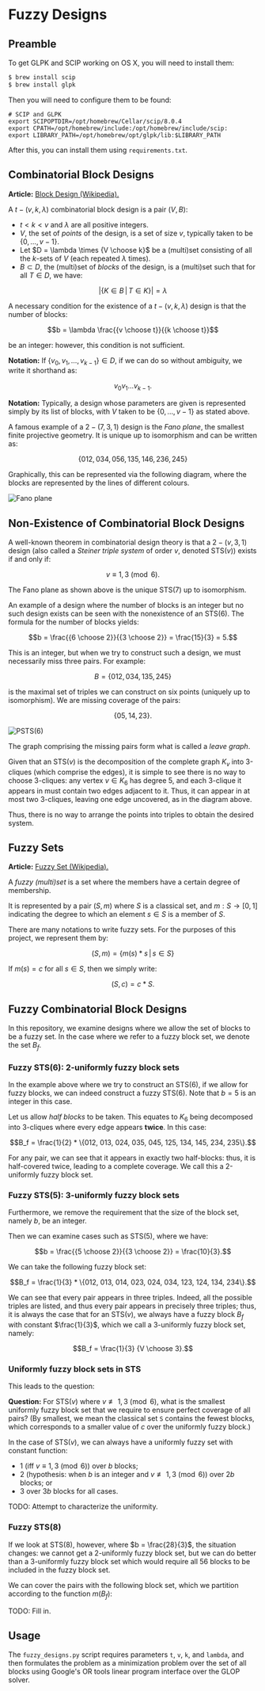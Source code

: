 # Fuzzy Designs

## Preamble

To get GLPK and SCIP working on OS X, you will need to install them:
```bash
$ brew install scip
$ brew install glpk
```

Then you will need to configure them to be found:
```
# SCIP and GLPK
export SCIPOPTDIR=/opt/homebrew/Cellar/scip/8.0.4
export CPATH=/opt/homebrew/include:/opt/homebrew/include/scip:
export LIBRARY_PATH=/opt/homebrew/opt/glpk/lib:$LIBRARY_PATH
```

After this, you can install them using `requirements.txt`.


## Combinatorial Block Designs

**Article:** [Block Design (Wikipedia).](https://en.wikipedia.org/wiki/Block_design#General_balanced_designs_(t-designs))

A $`t-(v, k, \lambda)`$ combinatorial block design is a pair $`(V, B)`$:

* $`t < k < v`$ and $\lambda$ are all positive integers.
* $`V`$, the set of _points_ of the design, is a set of size $`v`$, typically taken to be $`\{0, \ldots, v-1\}`$.
* Let $`D = \lambda \times {V \choose k}`$ be a (multi)set consisting of all the $`k`$-sets of $`V`$ (each repeated $`\lambda`$ times).
* $`B \subset D`$, the (multi)set of _blocks_ of the design, is a (multi)set such that for all $`T \in D`$, we have:

```math
\left|\left\{ K \in B \, \middle| \, T \in K \right\}\right| = \lambda
```

A necessary condition for the existence of a $`t-(v, k, \lambda)`$ design is that the number of blocks:

```math
b = \lambda \frac{{v \choose t}}{{k \choose t}}
```

be an integer: however, this condition is not sufficient.

**Notation:** If $`\{v_0, v_1, \ldots, v_{k-1}\} \in D`$, if we can do so without ambiguity, we write it shorthand as:

```math
v_0 v_1 \ldots v_{k-1}.
```

**Notation:** Typically, a design whose parameters are given is represented simply by its list of blocks, with $V$ taken
to be $`\{0, \ldots, v-1\}`$ as stated above.

A famous example of a $`2-(7, 3, 1)`$ design is the _Fano plane_, the smallest finite projective geometry. It is unique up
to isomorphism and can be written as:

```math
\{012, 034, 056, 135, 146, 236, 245\}
```

Graphically, this can be represented via the following diagram, where the blocks are represented by the lines
of different colours.

![Fano plane](img/fanoplane.png)

## Non-Existence of Combinatorial Block Designs

A well-known theorem in combinatorial design theory is that a $`2-(v,3,1)`$ design (also called a
_Steiner triple system_ of order $`v`$, denoted STS($`v`$)) exists if and only if:

```math
v \equiv 1, 3 \pmod{6}.
```

The Fano plane as shown above is the unique STS(7) up to isomorphism.

An example of a design where the number of blocks is an integer but no such design exists can be seen with the
nonexistence of an STS(6). The formula for the number of blocks yields:

```math
b = \frac{{6 \choose 2}}{{3 \choose 2}} = \frac{15}{3} = 5.
```

This is an integer, but when we try to construct such a design, we must necessarily miss three pairs. For example:

```math
B = \{012, 034, 135, 245\}
```

is the maximal set of triples we can construct on six points (uniquely up to isomorphism).
We are missing coverage of the pairs:

```math
\{05, 14, 23\}.
```

![PSTS(6)](img/psts6.png)

The graph comprising the missing pairs form what is called a _leave graph_.

Given that an STS($`v`$) is the decomposition of the complete graph $`K_v`$ into 3-cliques
(which comprise the edges), it is simple to see there is no way to choose 3-cliques: any vertex $`v \in K_6`$
has degree 5, and each 3-clique it appears in must contain two edges adjacent to it.
Thus, it can appear in at most two 3-cliques, leaving one edge uncovered, as in the diagram above.

Thus, there is no way to arrange the points into triples to obtain the desired system.

## Fuzzy Sets

**Article:** [Fuzzy Set (Wikipedia).](https://en.wikipedia.org/wiki/Fuzzy_set)

A _fuzzy (multi)set_ is a set where the members have a certain degree of membership.

It is represented by a pair $`(S, m)`$ where $`S`$ is a classical set, and $`m: S \rightarrow [0,1]`$ indicating the degree
to which an element $`s \in S`$ is a member of $`S`$.

There are many notations to write fuzzy sets. For the purposes of this project, we represent them by:

```math
(S, m) = \left\{m(s) * s\, \middle| \, s \in S\right\}
```

If $`m(s) = c`$ for all $`s \in S`$, then we simply write:

```math
(S, c) = c * S.
```

## Fuzzy Combinatorial Block Designs

In this repository, we examine designs where we allow the set of blocks to be a fuzzy set. In the case where we refer
to a fuzzy block set, we denote the set $`B_f`$.

### Fuzzy STS(6): 2-uniformly fuzzy block sets

In the example above where we try to construct an STS(6), if we allow for fuzzy blocks, we can indeed
construct a fuzzy STS(6). Note that $`b = 5`$ is an integer in this case. 

Let us allow _half blocks_ to be taken. This equates to $`K_6`$ being decomposed into 3-cliques where every edge
appears **twice**. In this case:

```math
B_f = \frac{1}{2} * \{012, 013, 024, 035, 045, 125, 134, 145, 234, 235\}.
```

For any pair, we can see that it appears in exactly two half-blocks: thus, it is half-covered twice,
leading to a complete coverage. We call this a 2-uniformly fuzzy block set.

### Fuzzy STS(5): 3-uniformly fuzzy block sets

Furthermore, we remove the requirement that the size of the block set, namely $`b`$, be an integer.

Then we can examine cases such as STS(5), where we have:

```math
b = \frac{{5 \choose 2}}{{3 \choose 2}} = \frac{10}{3}.
```

We can take the following fuzzy block set:

```math
B_f = \frac{1}{3} * \{012, 013, 014, 023, 024, 034, 123, 124, 134, 234\}.
```

We can see that every pair appears in three triples. Indeed, all the possible triples are listed, and thus every pair
appears in precisely three triples; thus, it is always the case that for an STS($`v`$), we always have a fuzzy block $`B_f`$
with constant $`\frac{1}{3}`$, which we call a 3-uniformly fuzzy block set, namely:

```math
B_f = \frac{1}{3} {V \choose 3}.
```

### Uniformly fuzzy block sets in STS

This leads to the question:

**Question:** For STS($`v`$) where $`v \not\equiv 1, 3 \pmod{6}`$, what is the smallest uniformly fuzzy block set that we
require to ensure perfect coverage of all pairs? (By smallest, we mean the classical set `S` contains the fewest blocks, which
corresponds to a smaller value of $`c`$ over the uniformly fuzzy block.)

In the case of STS($`v`$), we can always have a uniformly fuzzy set with constant function:
* 1 (iff $`v \equiv 1, 3 \pmod{6}`$) over $`b`$ blocks;
* 2 (hypothesis: when $`b`$ is an integer and $`v \not\equiv 1, 3 \pmod{6}`$) over $`2b`$ blocks; or
* 3 over $`3b`$ blocks for all cases.

TODO: Attempt to characterize the uniformity.

### Fuzzy STS(8)

If we look at STS(8), however, where $`b = \frac{28}{3}`$, the situation changes:
we cannot get a 2-uniformly fuzzy block set, but we can do better than a 3-uniformly fuzzy
block set which would require all 56 blocks to be included in the fuzzy block set.

We can cover the pairs with the following block set, which we partition according to the function $m(B_f)$:

TODO: Fill in.

## Usage

The `fuzzy_designs.py` script requires parameters `t`, `v`, `k`, and `lambda`, and then formulates the problem as a
minimization problem over the set of all blocks using Google's OR tools linear program interface over the GLOP solver.



